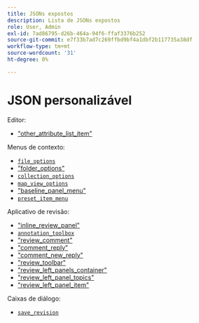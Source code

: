 ```yaml
---
title: JSONs expostos
description: Lista de JSONs expostos
role: User, Admin
exl-id: 7ad86795-d26b-464a-94f6-ffaf3376b252
source-git-commit: e7f33b7ad7c269ffbd9bf4a1dbf2b117735a38df
workflow-type: tm+mt
source-wordcount: '31'
ht-degree: 0%

---
```


# JSON personalizável

Editor:

- [&quot;other_attribute_list_item&quot;](./jsons/editor/other_attribute_list_item.json)

Menus de contexto:

- [`file_options`](./jsons/context_menus/file_options.json)
- [&quot;folder_options&quot;](./jsons/context_menus/folder_options.json)
- [`collection_options`](./jsons/context_menus/collection_options.json)
- [`map_view_options`](./jsons/context_menus/map_view_options.json)
- [&quot;baseline_panel_menu&quot;](./jsons/context_menus/baseline_panel_menu.json)
- [`preset_item_menu`](./jsons/context_menus/preset_item_menu.json)

Aplicativo de revisão:

- [&quot;inline_review_panel&quot;](./jsons/review_app/inline_review_panel.json)
- [`annotation_toolbox`](./jsons/review_app/annotation_toolbox.json)
- [&quot;review_comment&quot;](./jsons/review_app/review_comment.json)
- [&quot;comment_reply&quot;](./jsons/review_app/comment_reply.json)
- [&quot;comment_new_reply&quot;](./jsons/review_app/comment_new_reply.json)
- [&quot;review_toolbar&quot;](./jsons/review_app/review_toolbar.json)
- [&quot;review_left_panels_container&quot;](./jsons/review_app/review_left_panels_container.json)
- [&quot;review_left_panel_topics&quot;](./jsons/review_app/review_left_panel_topics.json)
- [&quot;review_left_panel_item&quot;](./jsons/review_app/review_left_panel_item.json)

Caixas de diálogo:

- [`save_revision`](./jsons/dialogs/save_revision.json)
